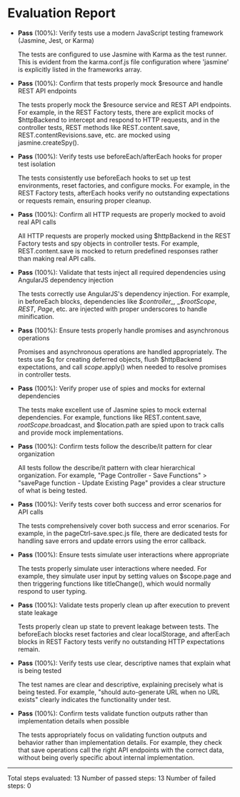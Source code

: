 # Evaluation Report

- **Pass** (100%): Verify tests use a modern JavaScript testing framework (Jasmine, Jest, or Karma)
    
    The tests are configured to use Jasmine with Karma as the test runner. This is evident from the karma.conf.js file configuration where 'jasmine' is explicitly listed in the frameworks array.

- **Pass** (100%): Confirm that tests properly mock $resource and handle REST API endpoints
    
    The tests properly mock the $resource service and REST API endpoints. For example, in the REST Factory tests, there are explicit mocks of $httpBackend to intercept and respond to HTTP requests, and in the controller tests, REST methods like REST.content.save, REST.contentRevisions.save, etc. are mocked using jasmine.createSpy().

- **Pass** (100%): Verify tests use beforeEach/afterEach hooks for proper test isolation
    
    The tests consistently use beforeEach hooks to set up test environments, reset factories, and configure mocks. For example, in the REST Factory tests, afterEach hooks verify no outstanding expectations or requests remain, ensuring proper cleanup.

- **Pass** (100%): Confirm all HTTP requests are properly mocked to avoid real API calls
    
    All HTTP requests are properly mocked using $httpBackend in the REST Factory tests and spy objects in controller tests. For example, REST.content.save is mocked to return predefined responses rather than making real API calls.

- **Pass** (100%): Validate that tests inject all required dependencies using AngularJS dependency injection
    
    The tests correctly use AngularJS's dependency injection. For example, in beforeEach blocks, dependencies like _$controller_, _$rootScope_, _REST_, _Page_, etc. are injected with proper underscores to handle minification.

- **Pass** (100%): Ensure tests properly handle promises and asynchronous operations
    
    Promises and asynchronous operations are handled appropriately. The tests use $q for creating deferred objects, flush $httpBackend expectations, and call $scope.$apply() when needed to resolve promises in controller tests.

- **Pass** (100%): Verify proper use of spies and mocks for external dependencies
    
    The tests make excellent use of Jasmine spies to mock external dependencies. For example, functions like REST.content.save, $rootScope.$broadcast, and $location.path are spied upon to track calls and provide mock implementations.

- **Pass** (100%): Confirm tests follow the describe/it pattern for clear organization
    
    All tests follow the describe/it pattern with clear hierarchical organization. For example, "Page Controller - Save Functions" > "savePage function - Update Existing Page" provides a clear structure of what is being tested.

- **Pass** (100%): Verify tests cover both success and error scenarios for API calls
    
    The tests comprehensively cover both success and error scenarios. For example, in the pageCtrl-save.spec.js file, there are dedicated tests for handling save errors and update errors using the error callback.

- **Pass** (100%): Ensure tests simulate user interactions where appropriate
    
    The tests properly simulate user interactions where needed. For example, they simulate user input by setting values on $scope.page and then triggering functions like titleChange(), which would normally respond to user typing.

- **Pass** (100%): Validate tests properly clean up after execution to prevent state leakage
    
    Tests properly clean up state to prevent leakage between tests. The beforeEach blocks reset factories and clear localStorage, and afterEach blocks in REST Factory tests verify no outstanding HTTP expectations remain.

- **Pass** (100%): Verify tests use clear, descriptive names that explain what is being tested
    
    The test names are clear and descriptive, explaining precisely what is being tested. For example, "should auto-generate URL when no URL exists" clearly indicates the functionality under test.

- **Pass** (100%): Confirm tests validate function outputs rather than implementation details when possible
    
    The tests appropriately focus on validating function outputs and behavior rather than implementation details. For example, they check that save operations call the right API endpoints with the correct data, without being overly specific about internal implementation.

---

Total steps evaluated: 13
Number of passed steps: 13
Number of failed steps: 0